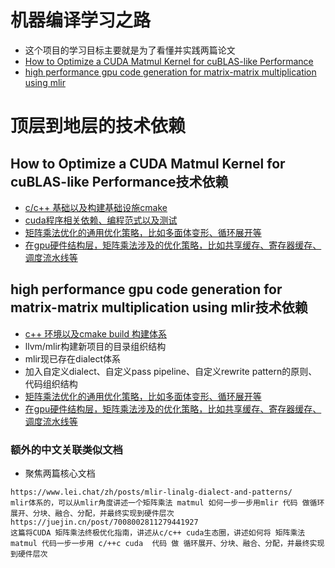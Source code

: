 # 机器编译学习之路
- 这个项目的学习目标主要就是为了看懂并实践两篇论文
- [How to Optimize a CUDA Matmul Kernel for cuBLAS-like Performance](https://siboehm.com/articles/22/CUDA-MMM)
- [high performance gpu code generation for matrix-matrix multiplication using mlir](https://arxiv.org/pdf/2108.13191)

# 顶层到地层的技术依赖

## How to Optimize a CUDA Matmul Kernel for cuBLAS-like Performance技术依赖
- [c/c++ 基础以及构建基础设施cmake](https://github.com/carolove/Study-with-Machine-Learning/tree/main/1-c%2B%2B%E5%9F%BA%E7%A1%80%E4%BB%A5%E5%8F%8Acmake%E6%9E%84%E5%BB%BA%E7%8E%AF%E5%A2%83)
- [cuda程序相关依赖、编程范式以及测试](https://github.com/carolove/Study-with-Machine-Learning/tree/main/2-cuda%E7%BC%96%E7%A8%8B%E8%8C%83%E5%BC%8F-%E7%8E%AF%E5%A2%83%E4%BE%9D%E8%B5%96-%E6%B5%8B%E8%AF%95)
- [矩阵乘法优化的通用优化策略，比如多面体变形、循环展开等](https://github.com/carolove/Study-with-Machine-Learning/tree/main/6-%E7%9F%A9%E9%98%B5%E4%B9%98%E6%B3%95%E9%80%9A%E7%94%A8%E4%BC%98%E5%8C%96%E7%AD%96%E7%95%A5)
- [在gpu硬件结构层，矩阵乘法涉及的优化策略，比如共享缓存、寄存器缓存、调度流水线等](https://github.com/carolove/Study-with-Machine-Learning/tree/main/7-gpu%E7%A1%AC%E4%BB%B6%E7%BB%93%E6%9E%84%E4%BB%A5%E5%8F%8A%E7%9B%B8%E5%85%B3%E4%BC%98%E5%8C%96%E7%AD%96%E7%95%A5)

## high performance gpu code generation for matrix-matrix multiplication using mlir技术依赖
- [c++ 环境以及cmake build 构建体系](https://github.com/carolove/Study-with-Machine-Learning/tree/main/1-c%2B%2B%E5%9F%BA%E7%A1%80%E4%BB%A5%E5%8F%8Acmake%E6%9E%84%E5%BB%BA%E7%8E%AF%E5%A2%83)
- llvm/mlir构建新项目的目录组织结构
- mlir现已存在dialect体系
- 加入自定义dialect、自定义pass pipeline、自定义rewrite pattern的原则、代码组织结构
- [矩阵乘法优化的通用优化策略，比如多面体变形、循环展开等](https://github.com/carolove/Study-with-Machine-Learning/tree/main/6-%E7%9F%A9%E9%98%B5%E4%B9%98%E6%B3%95%E9%80%9A%E7%94%A8%E4%BC%98%E5%8C%96%E7%AD%96%E7%95%A5)
- [在gpu硬件结构层，矩阵乘法涉及的优化策略，比如共享缓存、寄存器缓存、调度流水线等](https://github.com/carolove/Study-with-Machine-Learning/tree/main/7-gpu%E7%A1%AC%E4%BB%B6%E7%BB%93%E6%9E%84%E4%BB%A5%E5%8F%8A%E7%9B%B8%E5%85%B3%E4%BC%98%E5%8C%96%E7%AD%96%E7%95%A5)

### 额外的中文关联类似文档
- 聚焦两篇核心文档
```
https://www.lei.chat/zh/posts/mlir-linalg-dialect-and-patterns/
mlir体系的，可以从mlir角度讲述一个矩阵乘法 matmul 如何一步一步用mlir 代码 做循环展开、分块、融合、分配，并最终实现到硬件层次
https://juejin.cn/post/7008002811279441927
这篇将CUDA 矩阵乘法终极优化指南，讲述从c/c++ cuda生态圈，讲述如何将 矩阵乘法matmul 代码一步一步用 c/++c cuda  代码 做 循环展开、分块、融合、分配，并最终实现到硬件层次
```
